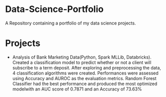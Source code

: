 # Data-Science-Portfolio
A Repository containing a portfolio of my data science projects. 

# Projects
- Analysis of Bank Marketing Data(Python, Spark MLLib, Databricks). Created a classification model to predict whether or not a client will subscribe to a term deposit. After exploring and preprocessing the data, 4 classification algorithms were created. Performances were assessed using Accuracy and AUROC as the evaluation metrics. Random Forest Classifier had the best performance and produced the most optimized modelwith an AUC score of 0.7871 and an Accuracy of 73.63%
